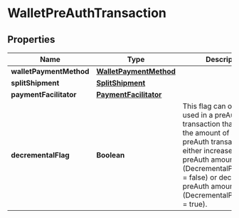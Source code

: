 
# WalletPreAuthTransaction

## Properties
Name | Type | Description | Notes
------------ | ------------- | ------------- | -------------
**walletPaymentMethod** | [**WalletPaymentMethod**](WalletPaymentMethod.md) |  | 
**splitShipment** | [**SplitShipment**](SplitShipment.md) |  |  [optional]
**paymentFacilitator** | [**PaymentFacilitator**](PaymentFacilitator.md) |  |  [optional]
**decrementalFlag** | **Boolean** | This flag can only be used in a preAuth transaction that updates the amount of a previous preAuth transaction to either increase the preAuth amount (DecrementalPreAuthFlag &#x3D; false) or decrease the preAuth amount (DecrementalPreAuthFlag &#x3D; true). |  [optional]



